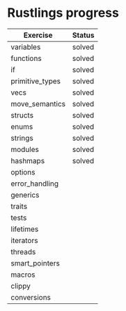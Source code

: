 # Rustlings progress

| Exercise               | Status              |
| ---------------------- | ------------------- |
| variables              | solved              |
| functions              | solved              |
| if                     | solved              |
| primitive_types        | solved              |
| vecs                   | solved              |
| move_semantics         | solved              |
| structs                | solved              |
| enums                  | solved              |
| strings                | solved              |
| modules                | solved              |
| hashmaps               | solved              |
| options                |                     |
| error_handling         |                     |
| generics               |                     |
| traits                 |                     |
| tests                  |                     |
| lifetimes              |                     |
| iterators              |                     |
| threads                |                     |
| smart_pointers         |                     |
| macros                 |                     |
| clippy                 |                     |
| conversions            |                     |
